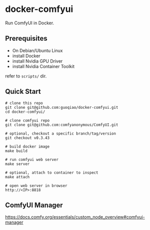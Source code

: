 # docker-comfyui

Run ComfyUI in Docker.

## Prerequisites

- On Debian/Ubuntu Linux
- install Docker
- install Nvidia GPU Driver
- install Nvidia Container Toolkit

refer to `scripts/` dir.

## Quick Start

```
# clone this repo
git clone git@github.com:guoqiao/docker-comfyui.git
cd docker-comfyui/

# clone comfyui repo
git clone git@github.com:comfyanonymous/ComfyUI.git

# optional, checkout a specific branch/tag/version
git checkout v0.3.43

# build docker image
make build

# run comfyui web server
make server

# optional, attach to container to inspect
make attach

# open web server in browser
http://<IP>:8818
```

## ComfyUI Manager

https://docs.comfy.org/essentials/custom_node_overview#comfyui-manager
